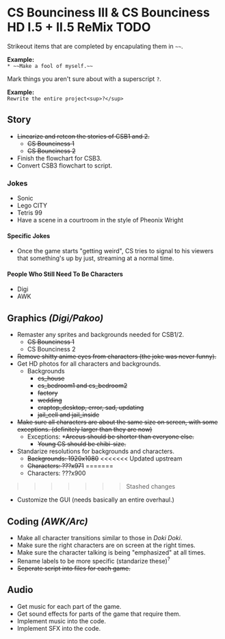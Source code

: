 # CS Bounciness III & CS Bounciness HD I.5 + II.5 ReMix TODO

Strikeout items that are completed by encapulating them in `~~`.

**Example:**  
`* ~~Make a fool of myself.~~`

Mark things you aren't sure about with a superscript `?`.

**Example:**  
`Rewrite the entire project<sup>?</sup>`

## Story
* ~~Linearize and retcon the stories of CSB1 and 2.~~
  * ~~CS Bounciness 1~~
  * ~~CS Bounciness 2~~
* Finish the flowchart for CSB3.
* Convert CSB3 flowchart to script.

### Jokes
* Sonic
* Lego CITY
* Tetris 99
* Have a scene in a courtroom in the style of Pheonix Wright
#### Specific Jokes
* Once the game starts "getting weird", CS tries to signal to his viewers that something's up by just, streaming at a normal time.
#### People Who Still Need To Be Characters
* Digi
* AWK

## Graphics *(Digi/Pakoo)*
* Remaster any sprites and backgrounds needed for CSB1/2.
  * ~~CS Bounciness 1~~
  * CS Bounciness 2
* ~~Remove shitty anime eyes from characters (the joke was never funny).~~
* Get HD photos for all characters and backgrounds.
  * Backgrounds
    * ~~cs_house~~
    * ~~cs_bedroom1 and cs_bedroom2~~
    * ~~factory~~
    * ~~wedding~~
    * ~~craptop_desktop, error, sad, updating~~
    * ~~jail_cell and jail_inside~~
* ~~Make sure all characters are about the same size on screen, with some exceptions. (definitely larger than they are now)~~
  * Exceptions:
    *~~Arceus should be shorter than everyone else.~~
    * ~~Young CS should be chibi-size.~~
* Standarize resolutions for backgrounds and characters.
  * ~~Backgrounds: 1920x1080~~
<<<<<<< Updated upstream
  * ~~Characters: ???x971~~
=======
  * Characters: ???x900
>>>>>>> Stashed changes
* Customize the GUI (needs basically an entire overhaul.)

## Coding *(AWK/Arc)*
* Make all character transitions similar to those in *Doki Doki*.
* Make sure the right characters are on screen at the right times.
* Make sure the character talking is being "emphasized" at all times.
* Rename labels to be more specific (standarize these)<sup>?</sup>
* ~~Seperate script into files for each game.~~

## Audio
* Get music for each part of the game.
* Get sound effects for parts of the game that require them.
* Implement music into the code.
* Implement SFX into the code.